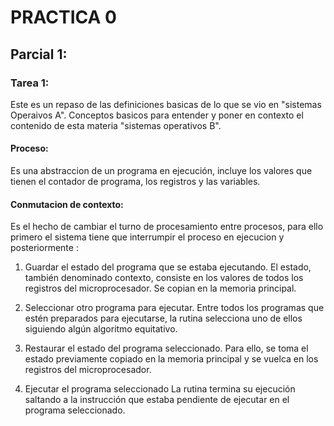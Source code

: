 # PRACTICA 0


## Parcial 1:
### Tarea 1:
Este es un repaso de las definiciones basicas de lo que se vio en "sistemas Operaivos A". Conceptos basicos para entender y poner en contexto el contenido de esta materia "sistemas operativos B".

#### Proceso:
Es una abstraccion de un programa en ejecución, incluye los valores que tienen el contador de programa, los registros y las variables.

#### Conmutacion de contexto:
Es el hecho de cambiar el turno de procesamiento entre procesos, para ello primero el sistema tiene que interrumpir el proceso en ejecucion  y posteriormente :
1. Guardar el estado del programa que se estaba ejecutando. El estado, también denominado contexto, consiste en los valores de todos los registros del microprocesador. Se copian en la memoria principal.

2. Seleccionar otro programa para ejecutar. Entre todos los programas que estén preparados para ejecutarse, la rutina selecciona uno de ellos siguiendo algún algoritmo equitativo.

3. Restaurar el estado del programa seleccionado. Para ello, se toma el estado previamente copiado en la memoria principal y se vuelca en los registros del microprocesador.

4. Ejecutar el programa seleccionado La rutina termina su ejecución saltando a la instrucción que estaba pendiente de ejecutar en el programa seleccionado.

